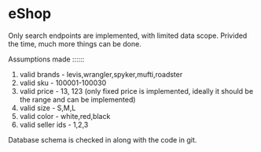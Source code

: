 # eShop
Only search endpoints are implemented, with limited data scope.
Privided the time, much more things can be done.

Assumptions made ::::::

1. valid brands - levis,wrangler,spyker,mufti,roadster
2. valid sku - 100001-100030
3. valid price - 13, 123 (only fixed price is implemented, ideally it should be the range and can be implemented)
4. valid size - S,M,L
5. valid color - white,red,black
6. valid seller ids - 1,2,3


Database schema is checked in along with the code in git.

